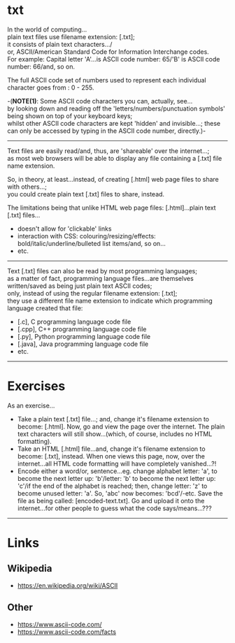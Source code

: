 # txt
In the world of computing...  
plain text files use filename extension: [.txt];  
it consists of plain text characters.../  
or, ASCII/American Standard Code for Information Interchange codes.    
For example: Capital letter 'A'...is ASCII code number: 65/'B' is ASCII code number: 66/and, so on.  

The full ASCII code set of numbers used to represent each individual character goes from : 0 - 255.

-(**NOTE(1)**: Some ASCII code characters you can, actually, see...  
by looking down and reading off the 'letters/numbers/punctuation symbols' being shown on top of your keyboard keys;      
whilst other ASCII code characters are kept 'hidden' and invisible...; these can only be accessed by typing in the ASCII code number, directly.)-

-----

Text files are easily read/and, thus, are 'shareable' over the internet...;   
as most web browsers will be able to display any file containing a [.txt] file name extension. 

So, in theory, at least...instead, of creating [.html] web page files to share with others...;   
you could create plain text [.txt] files to share, instead.  

The limitations being that unlike HTML web page files: [.html]...plain text [.txt] files...         
- doesn't allow for 'clickable' links  
- interaction with CSS: colouring/resizing/effects: bold/italic/underline/bulleted list items/and, so on...       
- etc.

-----

Text [.txt] files can also be read by most programming languages;     
as a matter of fact, programming language files...are themselves written/saved as being just plain text ASCII codes;        
only, instead of using the regular filename extension: [.txt];      
they use a different file name extension to indicate which programming language created that file:  
- [.c], C programming language code file   
- [.cpp], C++ programming language code file  
- [.py], Python programming language code file  
- [.java], Java programming language code file   
- etc.    

-----

# Exercises

As an exercise...

- Take a plain text [.txt] file...; and, change it's filename extension to become: [.html]. Now, go and view the page over the internet. The plain text characters will still show...(which, of course, includes no HTML formatting).  
- Take an HTML [.html] file...and, change it's filename extension to become: [.txt], instead. When one views this page, now, over the internet...all HTML code formatting will have completely vanished...?!  
- Encode either a word/or, sentence...eg. change alphabet letter: 'a', to become the next letter up: 'b'/letter: 'b' to become the next letter up: 'c'/if the end of the alphabet is reached; then, change letter: 'z' to become unused letter: 'a'. So, 'abc' now becomes: 'bcd'/-etc. Save the file as being called: [encoded-text.txt]. Go and upload it onto the internet...for other people to guess what the code says/means...???


-----

# Links

## Wikipedia

- https://en.wikipedia.org/wiki/ASCII

## Other

- https://www.ascii-code.com/  
- https://www.ascii-code.com/facts
    
